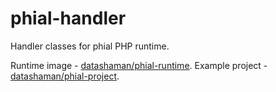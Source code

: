 # phial-handler

Handler classes for phial PHP runtime.

Runtime image - [datashaman/phial-runtime](https://github.com/datashaman/phial-runtime).
Example project - [datashaman/phial-project](https://github.com/datashaman/phial-project).
